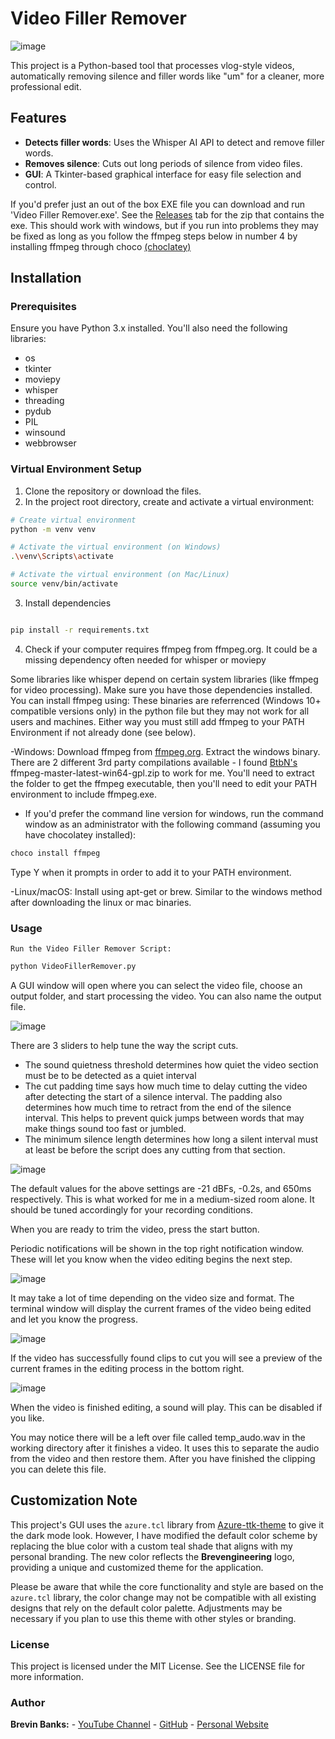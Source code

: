 # Video Filler Remover
![image](https://github.com/user-attachments/assets/4c452637-f952-4b6d-866f-a71f5eca95f1)

This project is a Python-based tool that processes vlog-style videos, automatically removing silence and filler words like "um" for a cleaner, more professional edit.

## Features
- **Detects filler words**: Uses the Whisper AI API to detect and remove filler words.
- **Removes silence**: Cuts out long periods of silence from video files.
- **GUI**: A Tkinter-based graphical interface for easy file selection and control.


If you'd prefer just an out of the box EXE file you can download and run 'Video Filler Remover.exe'. See the [Releases](https://github.com/Brevinbanks/VideoFillerRemover/releases) tab for the zip that contains the exe.
This should work with windows, but if you run into problems they may be fixed as long as you follow the ffmpeg steps below in number 4 by installing ffmpeg through choco [(choclatey)](https://chocolatey.org/install)

## Installation

### Prerequisites
Ensure you have Python 3.x installed. You'll also need the following libraries:

- os
- tkinter
- moviepy
- whisper
- threading
- pydub
- PIL
- winsound
- webbrowser

### Virtual Environment Setup
1. Clone the repository or download the files.
2. In the project root directory, create and activate a virtual environment:

```bash
# Create virtual environment
python -m venv venv

# Activate the virtual environment (on Windows)
.\venv\Scripts\activate

# Activate the virtual environment (on Mac/Linux)
source venv/bin/activate

```
3. Install dependencies
```bash

pip install -r requirements.txt

```
4. Check if your computer requires ffmpeg from ffmpeg.org. It could be a missing dependency often needed for whisper or moviepy

Some libraries like whisper depend on certain system libraries (like ffmpeg for video processing). Make sure you have those dependencies installed. You can install ffmpeg using:
These binaries are referrenced (Windows 10+ compatible versions only) in the python file but they may not work for all users and machines. Either way you must still add ffmpeg to your PATH Environment if not already done (see below).

-Windows: Download ffmpeg from [ffmpeg.org](https://www.ffmpeg.org/download.html). Extract the windows binary. There are 2 different 3rd party compilations available - I found [BtbN's](https://github.com/BtbN/FFmpeg-Builds/releases)  ffmpeg-master-latest-win64-gpl.zip to work for me. You'll need to extract the folder to get the ffmpeg executable, then you'll need to edit your PATH environment to include  ffmpeg.exe.
- If you'd prefer the command line version for windows, run the command window as an administrator with the following command (assuming you have chocolatey installed):
```bash
choco install ffmpeg
```
Type Y when it prompts in order to add it to your PATH environment.


-Linux/macOS: Install using apt-get or brew. Similar to the windows method after downloading the linux or mac binaries.


### Usage

    Run the Video Filler Remover Script:

```bash
python VideoFillerRemover.py

```
A GUI window will open where you can select the video file, choose an output folder, and start processing the video.
You can also name the output file.

![image](https://github.com/user-attachments/assets/885cf04b-ca82-457a-8e99-69de247a664a)

There are 3 sliders to help tune the way the script cuts.
- The sound quietness threshold determines how quiet the video section must be to be detected as a quiet interval
- The cut padding time says how much time to delay cutting the video after detecting the start of a silence interval. The padding also determines how much time to retract from the end of the silence interval. This helps to prevent quick jumps between words that may make things sound too fast or jumbled.
- The minimum silence length determines how long a silent interval must at least be before the script does any cutting from that section.
  
![image](https://github.com/user-attachments/assets/9d3f235a-41be-4299-9bf8-73ab935c3c6b)

The default values for the above settings are -21 dBFs, -0.2s, and 650ms respectively. This is what worked for me in a medium-sized room alone.
It should be tuned accordingly for your recording conditions.

When you are ready to trim the video, press the start button.

Periodic notifications will be shown in the top right notification window. These will let you know when the video editing begins the next step.

![image](https://github.com/user-attachments/assets/f0eb7800-e702-441b-a78e-b89aaec10fd4)

It may take a lot of time depending on the video size and format. The terminal window will display the current frames of the video being edited and let you know the progress.

![image](https://github.com/user-attachments/assets/96cfb7d7-9359-4392-a653-2f136be710d2)

If the video has successfully found clips to cut you will see a preview of the current frames in the editing process in the bottom right.

![image](https://github.com/user-attachments/assets/bfba5c29-db6f-4d88-a234-d86705716f23)

When the video is finished editing, a sound will play. This can be disabled if you like.


You may notice there will be a left over file called temp_audo.wav in the working directory after it finishes a video. It uses this to separate the audio from the video and then restore them. After you have finished the clipping you can delete this file.

## Customization Note

This project's GUI uses the `azure.tcl` library from [Azure-ttk-theme](https://github.com/rdbende/Azure-ttk-theme) to give it the dark mode look. However, I have modified the default color scheme by replacing the blue color with a custom teal shade that aligns with my personal branding. The new color reflects the **Brevengineering** logo, providing a unique and customized theme for the application.

Please be aware that while the core functionality and style are based on the `azure.tcl` library, the color change may not be compatible with all existing designs that rely on the default color palette. Adjustments may be necessary if you plan to use this theme with other styles or branding.


### License

This project is licensed under the MIT License. See the LICENSE file for more information.

### Author

**Brevin Banks:**
        - [YouTube Channel](https://www.youtube.com/@Brevengineering)
        - [GitHub](https://github.com/Brevinbanks)
        - [Personal Website](https://brevinbanks.github.io/)

```bash


